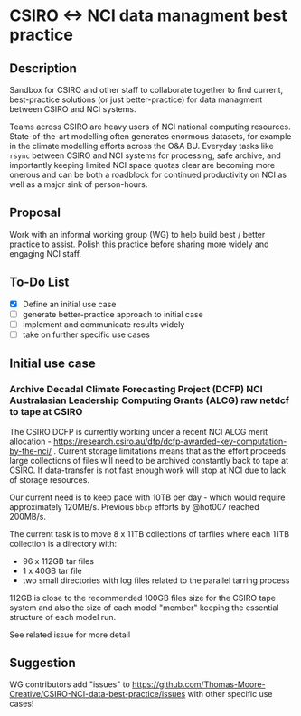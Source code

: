 # CSIRO <-> NCI data managment best practice
## Description

Sandbox for CSIRO and other staff to collaborate together to find current, best-practice solutions (or just better-practice) for data managment between CSIRO and NCI systems.

Teams across CSIRO are heavy users of NCI national computing resources.  State-of-the-art modelling often generates enormous datasets, for example in the climate modelling efforts across the O&A BU.  Everyday tasks like `rsync` between CSIRO and NCI systems for processing, safe archive, and importantly keeping limited NCI space quotas clear are becoming more onerous and can be both a roadblock for continued productivity on NCI as well as a major sink of person-hours.

## Proposal
Work with an informal working group (WG) to help build best / better practice to assist.  Polish this practice before sharing more widely and engaging NCI staff.

## To-Do List

- [x] Define an initial use case
- [ ] generate better-practice approach to initial case
- [ ] implement and communicate results widely
- [ ] take on further specific use cases

## Initial use case
### Archive Decadal Climate Forecasting Project (DCFP) NCI Australasian Leadership Computing Grants (ALCG) raw netdcf to tape at CSIRO 
The CSIRO DCFP is currently working under a recent NCI ALCG merit allocation - https://research.csiro.au/dfp/dcfp-awarded-key-computation-by-the-nci/ .
Current storage limitations means that as the effort proceeds large collections of files will need to be archived constantly back to tape at CSIRO.  If data-transfer is not fast enough work will stop at NCI due to lack of storage resources.

Our current need is to keep pace with 10TB per day - which would require approximately 120MB/s.  Previous `bbcp` efforts by @hot007 reached 200MB/s.

The current task is to move 8 x 11TB collections of tarfiles where each 11TB collection is a directory with:
* 96 x 112GB tar files 
* 1  x 40GB tar file
* two small directories with log files related to the parallel tarring process

112GB is close to the recommended 100GB files size for the CSIRO tape system and also the size of each model "member" keeping the essential structure of each model run.

See related issue for more detail

## Suggestion
WG contributors add "issues" to https://github.com/Thomas-Moore-Creative/CSIRO-NCI-data-best-practice/issues with other specific use cases!
